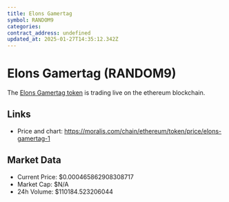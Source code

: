 ```yaml
---
title: Elons Gamertag
symbol: RANDOM9
categories: 
contract_address: undefined
updated_at: 2025-01-27T14:35:12.342Z
---
```


# Elons Gamertag (RANDOM9)
The [Elons Gamertag token](https://moralis.com/chain/ethereum/token/price/elons-gamertag-1) is trading live on the ethereum blockchain.

## Links
- Price and chart: https://moralis.com/chain/ethereum/token/price/elons-gamertag-1

## Market Data
- Current Price: $0.000465862908308717
- Market Cap: $N/A
- 24h Volume: $110184.523206044

